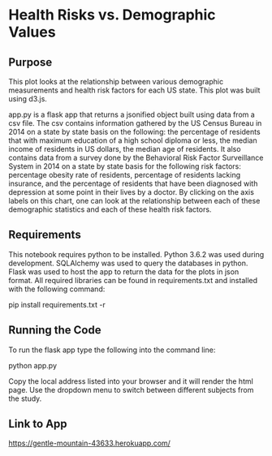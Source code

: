 # Health Risks vs. Demographic Values

## Purpose
This plot looks at the relationship between various demographic measurements and health risk factors for each US state. This plot was built using d3.js.

app.py is a flask app that returns a jsonified object built using data from a csv file. The csv contains information gathered by the US Census Bureau in 2014 on a state by state basis on the following: the percentage of residents that with maximum education of a high school diploma or less, the median income of residents in US dollars, the median age of residents. It also contains data from a survey done by the  Behavioral Risk Factor Surveillance System in 2014 on a state by state basis for the following risk factors: percentage obesity rate of residents, percentage of residents lacking insurance, and the percentage of residents that have been diagnosed with depression at some point in their lives by a doctor. By clicking on the axis labels on this chart, one can look at the relationship between each of these demographic statistics and each of these health risk factors. 

## Requirements
This notebook requires python to be installed. Python 3.6.2 was used during development. SQLAlchemy was used to query the databases in python. Flask was used to host the app to return the data for the plots in json format. All required libraries can be found in requirements.txt and installed with the following command: 

pip install requirements.txt -r 


## Running the Code
To run the flask app type the following into the command line: 

python app.py 

Copy the local address listed into your browser and it will render the html page. Use the dropdown menu to switch between different subjects from the study.

## Link to App
https://gentle-mountain-43633.herokuapp.com/
